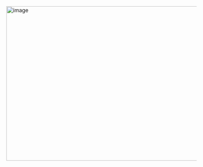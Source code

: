<img width="960" height="410" alt="image" src="https://github.com/user-attachments/assets/c826577e-6d99-4bb1-b2f1-6af7f64acede" />
